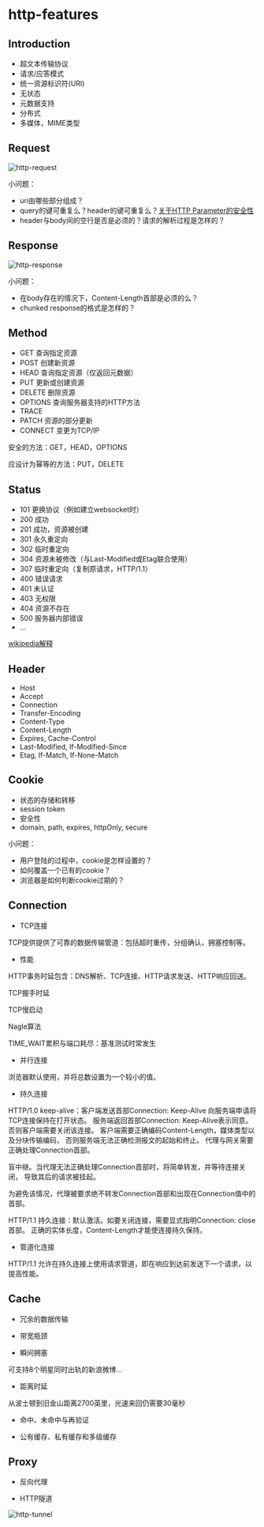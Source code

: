 # http-features

## Introduction

- 超文本传输协议
- 请求/应答模式
- 统一资源标识符(URI)
- 无状态
- 元数据支持
- 分布式
- 多媒体，MIME类型

## Request

![http-request](static/http-request.jpg)

小问题：
- uri由哪些部分组成？
- query的键可重复么？header的键可重复么？[关于HTTP Parameter的安全性](https://www.slideshare.net/embyte/http-parameter-pollution-vulnerabilities-in-web-applications-black-hat-eu-2011)
- header与body间的空行是否是必须的？请求的解析过程是怎样的？

## Response

![http-response](static/http-response.jpg)

小问题：
- 在body存在的情况下，Content-Length首部是必须的么？
- chunked response的格式是怎样的？

## Method

- GET 查询指定资源
- POST 创建新资源
- HEAD 查询指定资源（仅返回元数据）
- PUT 更新或创建资源
- DELETE 删除资源
- OPTIONS 查询服务器支持的HTTP方法
- TRACE 
- PATCH 资源的部分更新
- CONNECT 变更为TCP/IP

安全的方法：GET，HEAD，OPTIONS

应设计为幂等的方法：PUT，DELETE

## Status

- 101 更换协议（例如建立websocket时）
- 200 成功
- 201 成功，资源被创建
- 301 永久重定向
- 302 临时重定向
- 304 资源未被修改（与Last-Modified或Etag联合使用）
- 307 临时重定向（复制原请求，HTTP/1.1）
- 400 错误请求
- 401 未认证
- 403 无权限
- 404 资源不存在
- 500 服务器内部错误
- ...

[wikipedia解释](https://en.wikipedia.org/wiki/List_of_HTTP_status_codes)

## Header

- Host
- Accept
- Connection
- Transfer-Encoding
- Content-Type
- Content-Length
- Expires, Cache-Control
- Last-Modified, If-Modified-Since
- Etag, If-Match, If-None-Match

## Cookie

- 状态的存储和转移
- session token
- 安全性
- domain, path, expires, httpOnly, secure

小问题：
- 用户登陆的过程中，cookie是怎样设置的？
- 如何覆盖一个已有的cookie？
- 浏览器是如何判断cookie过期的？

## Connection

- TCP连接

TCP提供提供了可靠的数据传输管道：包括超时重传，分组确认，拥塞控制等。

- 性能

HTTP事务时延包含：DNS解析、TCP连接、HTTP请求发送、HTTP响应回送。

TCP握手时延

TCP慢启动

Nagle算法

TIME_WAIT累积与端口耗尽：基准测试时常发生

- 并行连接

浏览器默认使用，并将总数设置为一个较小的值。

- 持久连接

HTTP/1.0 keep-alive：客户端发送首部Connection: Keep-Alive
向服务端申请将TCP连接保持在打开状态。
服务端返回首部Connection: Keep-Alive表示同意。否则客户端需要关闭该连接。
客户端需要正确编码Content-Length，媒体类型以及分块传输编码，
否则服务端无法正确检测报文的起始和终止。
代理与网关需要正确处理Connection首部。

盲中继。当代理无法正确处理Connection首部时，将简单转发，并等待连接关闭，
导致其后的请求被挂起。

为避免该情况，代理被要求绝不转发Connection首部和出现在Connection值中的首部。

HTTP/1.1 持久连接：默认激活。如要关闭连接，需要显式指明Connection: close首部。
正确的实体长度，Content-Length才能使连接持久保持。

- 管道化连接

HTTP/1.1 允许在持久连接上使用请求管道，即在响应到达前发送下一个请求，以提高性能。

## Cache

- 冗余的数据传输

- 带宽瓶颈

- 瞬间拥塞

可支持8个明星同时出轨的新浪微博...

- 距离时延

从波士顿到旧金山距离2700英里，光速来回仍需要30毫秒

- 命中、未命中与再验证

- 公有缓存、私有缓存和多级缓存

## Proxy

- 反向代理

- HTTP隧道

![http-tunnel](static/http-tunnel.png)
